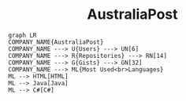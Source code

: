 <h1 align="center">AustraliaPost</h1>

```mermaid
graph LR
COMPANY_NAME{AustraliaPost}
COMPANY_NAME ---> U{Users} ---> UN[6]
COMPANY_NAME ---> R{Repositories} ---> RN[14]
COMPANY_NAME ---> G{Gists} ---> GN[32]
COMPANY_NAME ---> ML{Most Used<br>Languages}
ML --> HTML[HTML]
ML --> Java[Java]
ML --> C#[C#]
```
